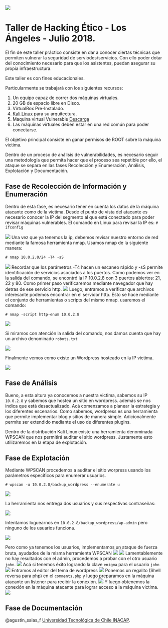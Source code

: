 
![](http://cms-site.inacap.cl/Assets/portal/img/logo-negro.png)

# Taller de Hacking Ético - Los Ángeles - Julio 2018. 

El fin de este taller práctico consiste en dar a conocer ciertas técnicas que permiten vulnerar la seguridad de serviodes/servicios. Con ello poder dotar del conocimiento necesario para que los asistentes, puedan asegurar su propia infraestructura.

Este taller es con fines educacionales.

Particularmente se trabajará con los siguientes recursos:

1. Un equipo capaz de correr dos máquinas virtuales.
1. 20 GB de espacio libre en Disco.
1. VirtualBox Pre-Instalado.
1. [Kali Linux](https://www.kali.org/downloads/) para su arquitectura.
1. Maquina virtual Vulnerable [Descarga](https://www.dropbox.com/s/j3r9l7kaydwsdm9/BSides-Vancouver-2018-Workshop.ova)
1. Las máquinas virtuales deben estar en una red común para poder conectarse.

El objetivo principal consiste en ganar permisos de ROOT sobre la máquina victima.

Dentro de un proceso de análisis de vulnerabilidades, es necesario seguir una metodología que permita hacer que el proceso sea repetible por ello, el ataque se separa en las fases Recolección y Enumeración, Análisis, Explotación y Documentación.

## Fase de Recolección de Información y Enumeración

Dentro de esta fase, es necesario tener en cuenta los datos de la máquina atacante como de la victima.
Desde el punto de vista del atacante es necesario conocer la IP del segmento al que está conectado
para poder revisar máquinas vulnerables.
El comando en Linux para revisar la IP es: `# ifconfig`

![](https://github.com/academiasIT/ciberseguridad/blob/master/img/1-ifconfig.gif)
Una vez que ya tenemos la ip, debemos revisar nuestro entorno de red mediante
la famosa herramienta nmap.
Usamos nmap de la siguiente manera:

`# nmap 10.0.2.0/24 -T4 -sS`

![](https://github.com/academiasIT/ciberseguridad/blob/master/img/2-nmapRed.gif)
Recordar que los parámetros -T4 hacen un escaneo rápido y -sS permite identificación de servicios asociados a los puertos.
Como podemos ver en la salida del comando, se encontró la IP 10.0.2.8 con 3 puertos abiertos: 21, 22 y 80.
Como primer paso verificaremos mediante navegador que hay detras de ese servicio http.
![](https://github.com/academiasIT/ciberseguridad/blob/master/img/3-webhttp.gif)
Luego, entramos a verificar que archivos interesante podemos encontrar en el servidor http.
Esto se hace mediante el conjunto de herramientas o scripts del mismo nmap.
usaremos el comando:

`# nmap -script http-enum 10.0.2.8`

![](https://github.com/academiasIT/ciberseguridad/blob/master/img/4-http-enum.gif)

Si miramos con atención la salida del comando, nos damos cuenta que hay un archivo denominado `robots.txt` 

![](https://github.com/academiasIT/ciberseguridad/blob/master/img/5-robotsTxt.png)

Finalmente vemos como existe un Wordpress hosteado en la IP victima.

![](https://github.com/academiasIT/ciberseguridad/blob/master/img/6-WordPress.png)

## Fase de Análisis
Bueno, a esta altura ya conocemos a nuestra victima, sabemos su IP `10.0.2.8` y sabemos que hostea un sitio en wordpress.
además se nos indica que está desactualizado.
Acá comenzamos a planear la estrategia y los diferentes escenarios. 
Como sabemos, wordpress es una herramienta que permite implementar blog y sitios de manera simple. Adicionalmente permite ser extendido mediante el uso de diferentes plugins.

Dentro de la distribución Kali Linux existe una herramienta denominada WPSCAN que nos permitirá auditar el sitio wordpress.
Justamente esto utilizaremos en la etapa de explotación.

## Fase de Explotación

Mediante WPSCAN procedemos a auditar el sitio worpress usando los parámetros específicos para enumerar usuarios.

`# wpscan -u 10.0.2.8/backup_wordpress --enumerate u`

![](https://github.com/academiasIT/ciberseguridad/blob/master/img/7-enumeracionUsuarios.gif)

La herramienta nos entrega dos usuarios y sus respectivas contraseñas:

![](https://github.com/academiasIT/ciberseguridad/blob/master/img/8-UsuariosWP.png)

Intentamos loguearnos en `10.0.2.8/backup_wordpress/wp-admin` pero ninguno de los usuarios funciona.

![](https://github.com/academiasIT/ciberseguridad/blob/master/img/9-LoginWordpress.png)

Pero como ya tenemos los usuarios, implementamos un ataque de fuerza bruta, ayudados de la misma herramienta WPSCAN
![](https://github.com/academiasIT/ciberseguridad/blob/master/img/10.1-bruteforceAdmin.gif)
![](https://github.com/academiasIT/ciberseguridad/blob/master/img/10.2-bruteforceAdmin.png)
Lamentablemente no hay resultados con el admin, procedemos a probar con el otro usuario `john`.
![](https://github.com/academiasIT/ciberseguridad/blob/master/img/11-password.png)
Acá si tenemos éxito logrando la clave `enigma` para el usuario `john`
![](https://github.com/academiasIT/ciberseguridad/blob/master/img/12-accesoWP.png)
Entramos al editor del tema de wordpress
![](https://github.com/academiasIT/ciberseguridad/blob/master/img/13-EditorWP.png)
Ponemos un regalito (Shell reversa para php) en el `comments.php` y luego preparamos en la máquina atacante un listener para recibir la conexión.
![](https://github.com/academiasIT/ciberseguridad/blob/master/img/14-ShellReversaPhp.png)
Y luego obtenemos la conexión en la máquina atacante para lograr acceso a la máquina victima.
![](https://github.com/academiasIT/ciberseguridad/blob/master/img/15-AccesoShell.gif)

## Fase de Documentación



@agustin_salas_f
[Universidad Tecnológica de Chile INACAP](http://www.inacap.cl).
